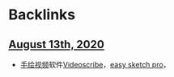 
# Backlinks
## [August 13th, 2020](<August 13th, 2020.md>)
- [手绘视频](<手绘视频.md>)软件[Videoscribe](<Videoscribe.md>)，[easy sketch pro](<easy sketch pro.md>)，

